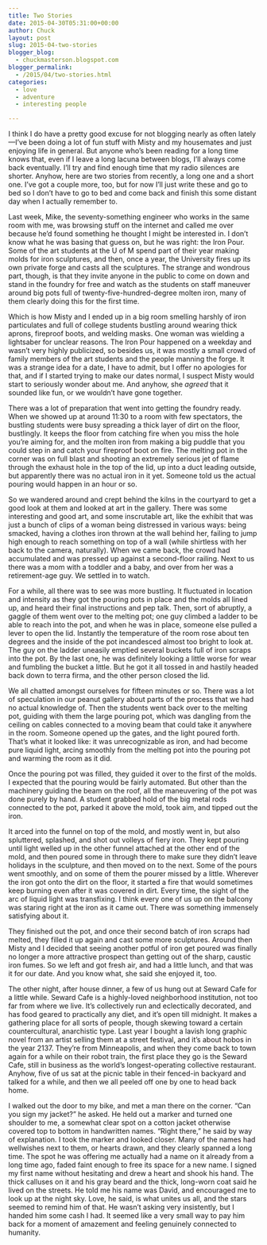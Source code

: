 ```yaml
---
title: Two Stories
date: 2015-04-30T05:31:00+00:00
author: Chuck
layout: post
slug: 2015-04-two-stories
blogger_blog:
  - chuckmasterson.blogspot.com
blogger_permalink:
  - /2015/04/two-stories.html
categories:
  - love
  - adventure
  - interesting people

---
```

I think I do have a pretty good excuse for not blogging nearly as often
lately—I’ve been doing a lot of fun stuff with Misty and my housemates
and just enjoying life in general. But anyone who’s been reading for a
long time knows that, even if I leave a long lacuna between blogs, I’ll
always come back eventually. I’ll try and find enough time that my radio
silences are shorter. Anyhow, here are two stories from recently, a long one
and a short one. I’ve got a couple more, too, but for now I’ll just
write these and go to bed so I don’t have to go to bed and come back and
finish this some distant day when I actually remember to. 

Last week, Mike, the seventy-something engineer who works in the same room with
me, was browsing stuff on the internet and called me over because he’d
found something he thought I might be interested in. I don’t know what he
was basing that guess on, but he was right: the Iron Pour. Some of the art
students at the U of M spend part of their year making molds for iron
sculptures, and then, once a year, the University fires up its own private
forge and casts all the sculptures. The strange and wondrous part, though, is
that they invite anyone in the public to come on down and stand in the foundry
for free and watch as the students on staff maneuver around big pots full of
twenty-five-hundred-degree molten iron, many of them clearly doing this for the
first time.

Which is how Misty and I ended up in a big room smelling harshly of iron
particulates and full of college students bustling around wearing thick aprons,
fireproof boots, and welding masks. One woman was wielding a lightsaber for
unclear reasons. The Iron Pour happened on a weekday and wasn’t very
highly publicized, so besides us, it was mostly a small crowd of family members
of the art students and the people manning the forge. It was a strange idea for
a date, I have to admit, but I offer no apologies for that, and if I started
trying to make our dates normal, I suspect Misty would start to seriously
wonder about me. And anyhow, she *agreed* that it sounded like fun,
or we wouldn’t have gone together.

There was a lot of preparation that went into getting the foundry ready. When
we showed up at around 11:30 to a room with few spectators, the bustling
students were busy spreading a thick layer of dirt on the floor, bustlingly. It
keeps the floor from catching fire when you miss the hole you’re aiming
for, and the molten iron from making a big puddle that you could step in and
catch your fireproof boot on fire. The melting pot in the corner was on full
blast and shooting an extremely serious jet of flame through the exhaust hole
in the top of the lid, up into a duct leading outside, but apparently there was
no actual iron in it yet. Someone told us the actual pouring would happen in an
hour or so.

So we wandered around and crept behind the kilns in the courtyard to get a good
look at them and looked at art in the gallery. There was some interesting and
good art, and some inscrutable art, like the exhibit that was just a bunch of
clips of a woman being distressed in various ways: being smacked, having a
clothes iron thrown at the wall behind her, failing to jump high enough to
reach something on top of a wall (while shirtless with her back to the camera,
naturally). When we came back, the crowd had accumulated and was pressed up
against a second-floor railing. Next to us there was a mom with a toddler and a
baby, and over from her was a retirement-age guy. We settled in to watch.

For a while, all there was to see was more bustling. It fluctuated in location
and intensity as they got the pouring pots in place and the molds all lined up,
and heard their final instructions and pep talk. Then, sort of abruptly, a
gaggle of them went over to the melting pot; one guy climbed a ladder to be
able to reach into the pot, and when he was in place, someone else pulled a
lever to open the lid. Instantly the temperature of the room rose about ten
degrees and the inside of the pot incandesced almost too bright to look at.
The guy on the ladder uneasily emptied several buckets full of iron scraps into
the pot. By the last one, he was definitely looking a little worse for wear and
fumbling the bucket a little. But he got it all tossed in and hastily headed
back down to terra firma, and the other person closed the lid.

We all chatted amongst ourselves for fifteen minutes or so. There was a lot of
speculation in our peanut gallery about parts of the process that we had no
actual knowledge of. Then the students went back over to the melting pot,
guiding with them the large pouring pot, which was dangling from the ceiling on
cables connected to a moving beam that could take it anywhere in the room.
Someone opened up the gates, and the light poured forth. That’s what it
looked like: it was unrecognizable as iron, and had become pure liquid light,
arcing smoothly from the melting pot into the pouring pot and warming the room
as it did.

Once the pouring pot was filled, they guided it over to the first of the molds.
I expected that the pouring would be fairly automated. But other than the
machinery guiding the beam on the roof, all the maneuvering of the pot was done
purely by hand. A student grabbed hold of the big metal rods connected to the
pot, parked it above the mold, took aim, and tipped out the iron. 

It arced into the funnel on top of the mold, and mostly went in, but also
spluttered, splashed, and shot out volleys of fiery iron. They kept pouring
until light welled up in the other funnel attached at the other end of the
mold, and then poured some in through there to make sure they didn’t
leave holidays in the sculpture, and then moved on to the next.  Some of the
pours went smoothly, and on some of them the pourer missed by a little.
Wherever the iron got onto the dirt on the floor, it started a fire that would
sometimes keep burning even after it was covered in dirt. Every time, the sight
of the arc of liquid light was transfixing. I think every one of us up on the
balcony was staring right at the iron as it came out. There was something
immensely satisfying about it.

They finished out the pot, and once their second batch of iron scraps had
melted, they filled it up again and cast some more sculptures. Around then
Misty and I decided that seeing another potful of iron get poured was finally
no longer a more attractive prospect than getting out of the sharp, caustic
iron fumes.  So we left and got fresh air, and had a little lunch, and that was
it for our date. And you know what, she said she enjoyed it, too.

The other night, after house dinner, a few of us hung out at Seward
Cafe for a little while. Seward Cafe is a highly-loved neighborhood
institution, not too far from where we live. It’s collectively
run and eclectically decorated, and has food geared to practically any
diet, and it’s open till midnight. It makes a gathering place for
all sorts of people, though skewing toward a certain countercultural,
anarchistic type. Last year I bought a lavish long graphic novel from
an artist selling them at a street festival, and it’s about hobos
in the year 2137. They’re from Minneapolis, and when they come
back to town again for a while on their robot train, the first place
they go is the Seward Cafe, still in business as the world’s
longest-operating collective restaurant. Anyhow, five of us sat at the
picnic table in their fenced-in backyard and talked for a while, and
then we all peeled off one by one to head back home.

I walked out the door to my bike, and met a man there on the corner. “Can
you sign my jacket?” he asked. He held out a marker and turned one
shoulder to me, a somewhat clear spot on a cotton jacket otherwise covered top
to bottom in handwritten names. “Right there,” he said by way of
explanation. I took the marker and looked closer. Many of the names had
wellwishes next to them, or hearts drawn, and they clearly spanned a long time.
The spot he was offering me actually had a name on it already from a long time
ago, faded faint enough to free its space for a new name. I signed my first
name without hesitating and drew a heart and shook his hand. The thick calluses
on it and his gray beard and the thick, long-worn coat said he lived on the
streets. He told me his name was David, and encouraged me to look up at the
night sky. Love, he said, is what unites us all, and the stars seemed to remind
him of that. He wasn’t asking very insistently, but I handed him some
cash I had. It seemed like a very small way to pay him back for a moment of
amazement and feeling genuinely connected to humanity.
